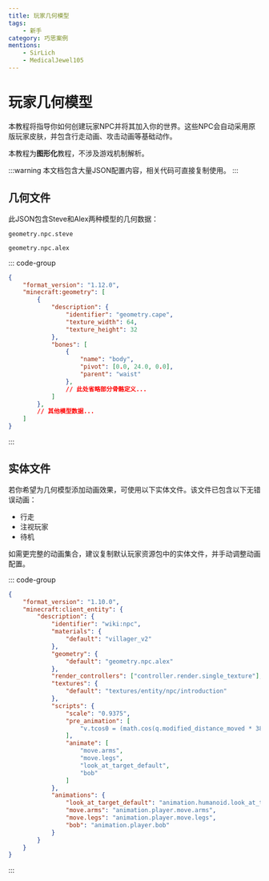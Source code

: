 ```yaml
---
title: 玩家几何模型
tags:
    - 新手
category: 巧思案例
mentions:
    - SirLich
    - MedicalJewel105
---
```


# 玩家几何模型

<!--@include: @/wiki/bedrock-wiki-mirror.md-->

本教程将指导你如何创建玩家NPC并将其加入你的世界。这些NPC会自动采用原版玩家皮肤，并包含行走动画、攻击动画等基础动作。

本教程为**图形化**教程，不涉及游戏机制解析。

:::warning
本文档包含大量JSON配置内容，相关代码可直接复制使用。
:::

## 几何文件

此JSON包含Steve和Alex两种模型的几何数据：

`geometry.npc.steve`

`geometry.npc.alex`

<Spoiler title="几何文件">

::: code-group
```json [geometry.npc.steve]
{
	"format_version": "1.12.0",
	"minecraft:geometry": [
		{
			"description": {
				"identifier": "geometry.cape",
				"texture_width": 64,
				"texture_height": 32
			},
			"bones": [
				{
					"name": "body",
					"pivot": [0.0, 24.0, 0.0],
					"parent": "waist"
				},
				// 此处省略部分骨骼定义...
			]
		},
		// 其他模型数据...
	]
}
```
:::

</Spoiler>

## 实体文件

若你希望为几何模型添加动画效果，可使用以下实体文件。该文件已包含以下无错误动画：

-   行走
-   注视玩家
-   待机

如需更完整的动画集合，建议复制默认玩家资源包中的实体文件，并手动调整动画配置。

<Spoiler title="实体文件">

::: code-group
```json [wiki:npc]
{
	"format_version": "1.10.0",
	"minecraft:client_entity": {
		"description": {
			"identifier": "wiki:npc",
			"materials": {
				"default": "villager_v2"
			},
			"geometry": {
				"default": "geometry.npc.alex"
			},
			"render_controllers": ["controller.render.single_texture"],
			"textures": {
				"default": "textures/entity/npc/introduction"
			},
			"scripts": {
				"scale": "0.9375",
				"pre_animation": [
					"v.tcos0 = (math.cos(q.modified_distance_moved * 38.17) * q.modified_move_speed / v.gliding_speed_value) * 57.3;"
				],
				"animate": [
					"move.arms",
					"move.legs",
					"look_at_target_default",
					"bob"
				]
			},
			"animations": {
				"look_at_target_default": "animation.humanoid.look_at_target.default",
				"move.arms": "animation.player.move.arms",
				"move.legs": "animation.player.move.legs",
				"bob": "animation.player.bob"
			}
		}
	}
}
```
:::

</Spoiler>